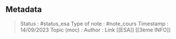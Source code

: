 ## Metadata
> Status : #status_esa
> Type of note : #note_cours
> Timestamp : 14/09/2023
> Topic (moc) :
> Author :
> Link [[ESA]] [[3ème INFO]]
